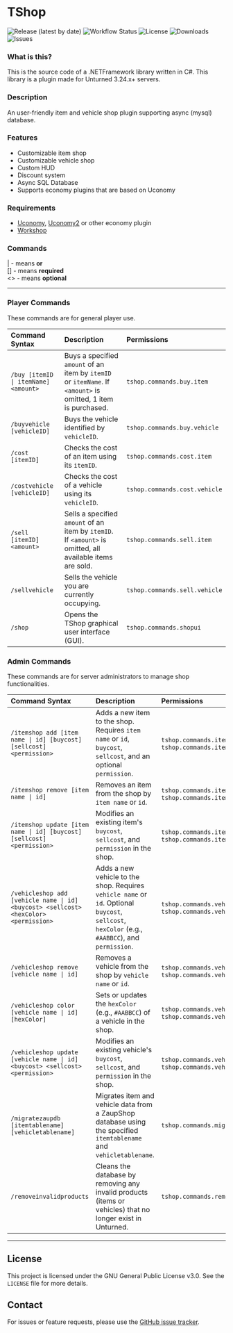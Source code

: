 # TShop

![Release (latest by date)](https://img.shields.io/github/v/release/TavstalDev/TShop2?style=plastic-square)
![Workflow Status](https://img.shields.io/github/actions/workflow/status/TavstalDev/TShop2/release.yml?branch=stable&label=build&style=plastic-square)
![License](https://img.shields.io/github/license/TavstalDev/TShop2?style=plastic-square)
![Downloads](https://img.shields.io/github/downloads/TavstalDev/TShop2/total?style=plastic-square)
![Issues](https://img.shields.io/github/issues/TavstalDev/TShop2?style=plastic-square)

### What is this?
This is the source code of a .NETFramework library written in C#. This library is a plugin made for Unturned 3.24.x+ servers. 

### Description
An user-friendly item and vehicle shop plugin supporting async (mysql) database. 

### Features
* Customizable item shop
* Customizable vehicle shop
* Custom HUD
* Discount system
* Async SQL Database
* Supports economy plugins that are based on Uconomy

### Requirements
- [Uconomy](https://github.com/Rawrfuls/Uconomy/releases/download/1.2/Uconomy.zip), [Uconomy2](https://github.com/TavstalDev/Uconomy) or other economy plugin
- [Workshop](https://steamcommunity.com/sharedfiles/filedetails/?id=2767766199)

### Commands
| - means <b>or</b></br>
[] - means <b>required</b></br>
<> - means <b>optional</b>

---
### Player Commands

These commands are for general player use.

| Command Syntax                               | Description                                                      | Permissions                 |
| :------------------------------------------- | :--------------------------------------------------------------- | :-------------------------- |
| `/buy [itemID \| itemName] <amount>`          | Buys a specified `amount` of an item by `itemID` or `itemName`. If `<amount>` is omitted, 1 item is purchased. | `tshop.commands.buy.item`   |
| `/buyvehicle [vehicleID]`                    | Buys the vehicle identified by `vehicleID`.                      | `tshop.commands.buy.vehicle`|
| `/cost [itemID]`                             | Checks the cost of an item using its `itemID`.                   | `tshop.commands.cost.item`  |
| `/costvehicle [vehicleID]`                   | Checks the cost of a vehicle using its `vehicleID`.              | `tshop.commands.cost.vehicle`|
| `/sell [itemID] <amount>`                    | Sells a specified `amount` of an item by `itemID`. If `<amount>` is omitted, all available items are sold. | `tshop.commands.sell.item`  |
| `/sellvehicle`                               | Sells the vehicle you are currently occupying.                   | `tshop.commands.sell.vehicle`|
| `/shop`                                      | Opens the TShop graphical user interface (GUI).                  | `tshop.commands.shopui`     |

### Admin Commands

These commands are for server administrators to manage shop functionalities.

| Command Syntax                                       | Description                                                                                                                               | Permissions                                  |
| :--------------------------------------------------- | :---------------------------------------------------------------------------------------------------------------------------------------- | :------------------------------------------- |
| `/itemshop add [item name \| id] [buycost] [sellcost] <permission>` | Adds a new item to the shop. Requires `item name` or `id`, `buycost`, `sellcost`, and an optional `permission`.                      | `tshop.commands.itemshop`, `tshop.commands.itemshop.add`     |
| `/itemshop remove [item name \| id]`                  | Removes an item from the shop by `item name` or `id`.                                                                                     | `tshop.commands.itemshop`, `tshop.commands.itemshop.remove`  |
| `/itemshop update [item name \| id] [buycost] [sellcost] <permission>` | Modifies an existing item's `buycost`, `sellcost`, and `permission` in the shop.                                                        | `tshop.commands.itemshop`, `tshop.commands.itemshop.update`  |
| `/vehicleshop add [vehicle name \| id] <buycost> <sellcost> <hexColor> <permission>` | Adds a new vehicle to the shop. Requires `vehicle name` or `id`. Optional `buycost`, `sellcost`, `hexColor` (e.g., `#AABBCC`), and `permission`. | `tshop.commands.vehicleshop`, `tshop.commands.vehicleshop.add` |
| `/vehicleshop remove [vehicle name \| id]`            | Removes a vehicle from the shop by `vehicle name` or `id`.                                                                                | `tshop.commands.vehicleshop`, `tshop.commands.vehicleshop.remove`|
| `/vehicleshop color [vehicle name \| id] [hexColor]`  | Sets or updates the `hexColor` (e.g., `#AABBCC`) of a vehicle in the shop.                                                                  | `tshop.commands.vehicleshop`, `tshop.commands.vehicleshop.color`|
| `/vehicleshop update [vehicle name \| id] <buycost> <sellcost> <permission>` | Modifies an existing vehicle's `buycost`, `sellcost`, and `permission` in the shop.                                                       | `tshop.commands.vehicleshop`, `tshop.commands.vehicleshop.update`|
| `/migratezaupdb [itemtablename] [vehicletablename]`  | Migrates item and vehicle data from a ZaupShop database using the specified `itemtablename` and `vehicletablename`.                     | `tshop.commands.migratezaupdb`               |
| `/removeinvalidproducts`                             | Cleans the database by removing any invalid products (items or vehicles) that no longer exist in Unturned.                                  | `tshop.commands.removeinvalidproducts`       |

---


## License

This project is licensed under the GNU General Public License v3.0. See the `LICENSE` file for more details.

## Contact

For issues or feature requests, please use the [GitHub issue tracker](https://github.com/TavstalDev/TShop2/issues).
